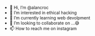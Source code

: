 - 👋 Hi, I’m @alancroc
- 👀 I’m interested in ethical hacking
- 🌱 I’m currently learning web devolpment
- 💞️ I’m looking to collaborate on ...😅
- 📫 How to reach me on instagram

<!---
alancroc/alancroc is a ✨ special ✨ repository because its `README.md` (this file) appears on your GitHub profile.
You can click the Preview link to take a look at your changes.
--->
